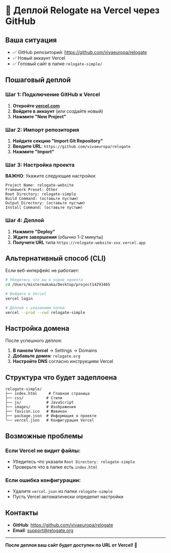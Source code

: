 # 🚀 Деплой Relogate на Vercel через GitHub

## Ваша ситуация
- ✅ GitHub репозиторий: https://github.com/vivaeuropa/relogate
- ✅ Новый аккаунт Vercel
- ✅ Готовый сайт в папке `relogate-simple/`

## Пошаговый деплой

### Шаг 1: Подключение GitHub к Vercel

1. **Откройте [vercel.com](https://vercel.com)**
2. **Войдите в аккаунт** (или создайте новый)
3. **Нажмите "New Project"**

### Шаг 2: Импорт репозитория

1. **Найдите секцию "Import Git Repository"**
2. **Введите URL**: `https://github.com/vivaeuropa/relogate`
3. **Нажмите "Import"**

### Шаг 3: Настройка проекта

**ВАЖНО**: Укажите следующие настройки:

```
Project Name: relogate-website
Framework Preset: Other
Root Directory: relogate-simple
Build Command: (оставьте пустым)
Output Directory: (оставьте пустым)
Install Command: (оставьте пустым)
```

### Шаг 4: Деплой

1. **Нажмите "Deploy"**
2. **Ждите завершения** (обычно 1-2 минуты)
3. **Получите URL** типа `https://relogate-website-xxx.vercel.app`

## Альтернативный способ (CLI)

Если веб-интерфейс не работает:

```bash
# Убедитесь что вы в корне проекта
cd /Users/mistermakaka/Desktop/project14293465

# Войдите в Vercel
vercel login

# Деплой с указанием папки
vercel --prod --cwd relogate-simple
```

## Настройка домена

После успешного деплоя:

1. **В панели Vercel** → Settings → Domains
2. **Добавьте домен**: `relogate.org`
3. **Настройте DNS** согласно инструкциям Vercel

## Структура что будет задеплоена

```
relogate-simple/
├── index.html     # Главная страница
├── css/          # Стили
├── js/           # JavaScript
├── images/       # Изображения
├── favicon.ico   # Фавикон
├── package.json  # Информация о проекте
└── vercel.json   # Конфигурация Vercel
```

## Возможные проблемы

### Если Vercel не видит файлы:
- Убедитесь что указали `Root Directory: relogate-simple`
- Проверьте что в папке есть `index.html`

### Если ошибка конфигурации:
- Удалите `vercel.json` из папки `relogate-simple`
- Пусть Vercel автоматически определит настройки

## Контакты

- **GitHub**: https://github.com/vivaeuropa/relogate
- **Email**: support@relogate.org

---

**После деплоя ваш сайт будет доступен по URL от Vercel! 🎉**
